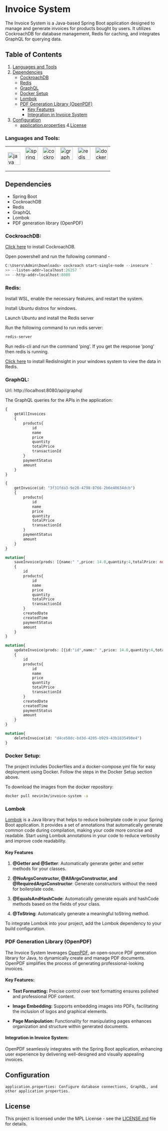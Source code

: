 # Invoice System

The Invoice System is a Java-based Spring Boot application designed to manage and generate invoices for products bought by users. It utilizes CockroachDB for database management, Redis for caching, and integrates GraphQL for querying data.

## Table of Contents

1. [Languages and Tools](#languages-and-tools)
2. [Dependencies](#dependencies)
   - [CockroachDB](#cockroachdb)
   - [Redis](#redis)
   - [GraphQL](#graphql)
   - [Docker Setup](#docker-setup)
   - [Lombok](#lombok)
   - [PDF Generation Library (OpenPDF)](#pdf-generation-library-openpdf)
      - [Key Features](#key-features)
      - [Integration in Invoice System](#integration-in-invoice-system)
3. [Configuration](#configuration)
   - [application.properties](#applicationproperties)
4.[License](#license)

<h3 align="left">Languages and Tools:</h3>
<table>
    <tbody>
        <tr valign="top">
            <td> <p align="left"> <a href="https://www.java.com" target="_blank" rel="noreferrer"> <img src="https://www.vectorlogo.zone/logos/java/java-icon.svg" title="Java" alt="java" width="40" height="40"/> </a> </td> 
            <td> <a href="https://spring.io/" target="_blank" rel="noreferrer"> <img src="https://www.vectorlogo.zone/logos/springio/springio-icon.svg" alt="spring" width="40" height="40"/> </a> </td>
            <td> <a href="https://www.cockroachlabs.com/product/cockroachdb/" target="_blank" rel="noreferrer"> <img src="https://cdn.worldvectorlogo.com/logos/cockroachdb.svg" alt="cockroachdb" width="40" height="40"/> </a> </td>
            <td> <a href="https://graphql.org" target="_blank" rel="noreferrer"> <img src="https://www.vectorlogo.zone/logos/graphql/graphql-icon.svg" alt="graphql" width="40" height="40"/> </a> </td>
            <td> <a href="https://redis.io" target="_blank" rel="noreferrer"> <img src="https://cdn4.iconfinder.com/data/icons/redis-2/1451/Untitled-2-1024.png" alt="redis" width="40" height="40"/> </a> </td>
            <td> <a href="https://www.docker.com" target="_blank" rel="noreferrer"> <img src="https://cdn.jsdelivr.net/gh/devicons/devicon/icons/docker/docker-original.svg" alt="docker" width="40" height="40"/> </a> </td> </p>
        </tr>
    </tbody>
</table>


## Dependencies

- Spring Boot
- CockroachDB
- Redis
- GraphQL
- Lombok
- PDF generation library (OpenPDF)

### CockroachDB: 

[Click here](https://www.cockroachlabs.com/docs/stable/install-cockroachdb-windows) to install CockroachDB. 

Open powershell and run the following command - 

```powershell
C:\Users\Admin\Downloads> cockroach start-single-node --insecure `
>> --listen-addr=localhost:26257 `
>> --http-addr=localhost:8080
```

### Redis:

Install WSL, enable the necessary features, and restart the system.

Install Ubuntu distros for windows.

Launch Ubuntu and install the Redis server

Run the following command to run redis server:

```bash
redis-server
```

Run redis-cli and run the command ‘ping’. If you get the response ’pong’ then redis is running.

[Click here](https://download.redisinsight.redis.com/latest/RedisInsight-v2-win-installer.exe/) to install RedisInsight in your windows system to view the data in Redis.

### GraphQL:

Url: http://localhost:8080/api/graphql

The GraphQL queries for the APIs in the application:

```graphql
{
    getAllInvoices
    {
        products{
            id
            name
            price
            quantity
            totalPrice
            transactionId
        }
        paymentStatus
        amount
    }
}
```
```graphql
{
    getInvoice(id: "3f31fda3-9e28-4798-8766-2b6e40634dcb")
    {
        products{
            id
            name
            price
            quantity
            totalPrice
            transactionId
        }
        paymentStatus
        amount
    }
}
```
```graphql
mutation{
    saveInvoice(prods: [{name:" ",price: 14.0,quantity:4,totalPrice: null,transactionId: id"}],payment: true)
    {
        id
        products{
            id
            name
            price
            quantity
            totalPrice
            transactionId
        }
        createdDate
        createdTime
        paymentStatus
        amount
    }
}
```
```graphql
mutation{
    updateInvoice(prods: [{id:"id",name:" ",price: 14.0,quantity:4,totalPrice: 56.0,transactionId: "id"}],id: "id",payment: true)
    {
        id
        products{
            id
            name
            price
            quantity
            totalPrice
            transactionId
        }
        createdDate
        createdTime
        paymentStatus
        amount
    }
}
```
```graphql
mutation{
    deleteInvoice(id: "d4ce58dc-bd3d-4205-b929-43b1835498e4")
}
```

### Docker Setup:

The project includes Dockerfiles and a docker-compose.yml file for easy deployment using Docker. Follow the steps in the Docker Setup section above.

To download the images from the docker repository:

```bash
docker pull nevin1m/invoice-system -a
```
### Lombok

[Lombok](https://projectlombok.org/) is a Java library that helps to reduce boilerplate code in your Spring Boot application. It provides a set of annotations that automatically generate common code during compilation, making your code more concise and readable. Start using Lombok annotations in your code to reduce verbosity and improve code readability.

#### Key Features

1. **@Getter and @Setter**: Automatically generate getter and setter methods for your classes.

2. **@NoArgsConstructor, @AllArgsConstructor, and @RequiredArgsConstructor**: Generate constructors without the need for boilerplate code.

3. **@EqualsAndHashCode**: Automatically generate equals and hashCode methods based on the fields of your class.

4. **@ToString**: Automatically generate a meaningful toString method.

To integrate Lombok into your project, add the Lombok dependency to your build configuration.

### PDF Generation Library (OpenPDF)

The Invoice System leverages [OpenPDF](https://github.com/LibrePDF/OpenPDF), an open-source PDF generation library for Java, to dynamically create and manage PDF documents. OpenPDF simplifies the process of generating professional-looking invoices.

#### Key Features:

- **Text Formatting:** Precise control over text formatting ensures polished and professional PDF content.

- **Image Embedding:** Supports embedding images into PDFs, facilitating the inclusion of logos and graphical elements.

- **Page Manipulation:** Functionality for manipulating pages enhances organization and structure within generated documents.

#### Integration in Invoice System:

OpenPDF seamlessly integrates with the Spring Boot application, enhancing user experience by delivering well-designed and visually appealing invoices.

## Configuration

    application.properties: Configure database connections, GraphQL, and other application properties.

## License

This project is licensed under the MPL License - see the [LICENSE.md](https://github.com/nevinmathew/Invoice-system-application/blob/main/License) file for details.

